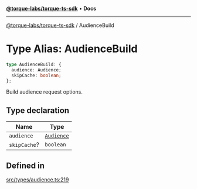 [**@torque-labs/torque-ts-sdk**](../README.md) • **Docs**

***

[@torque-labs/torque-ts-sdk](../README.md) / AudienceBuild

# Type Alias: AudienceBuild

```ts
type AudienceBuild: {
  audience: Audience;
  skipCache: boolean;
};
```

Build audience request options.

## Type declaration

| Name | Type |
| ------ | ------ |
| `audience` | [`Audience`](Audience.md) |
| `skipCache`? | `boolean` |

## Defined in

[src/types/audience.ts:219](https://github.com/torque-labs/torque-ts-sdk/blob/a30afeab92cb119627ec542f4c8aff2dd9faf383/src/types/audience.ts#L219)
